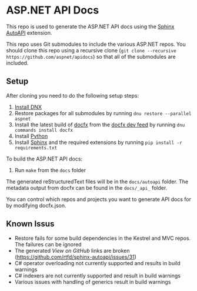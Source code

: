 # ASP.NET API Docs

This repo is used to generate the ASP.NET API docs using the [Sphinx AutoAPI](https://gitub.com/rtfd/sphinx-autoapi) extension.

This repo uses Git submodules to include the various ASP.NET repos. You should clone this repo using a recursive clone (`git clone --recursive https://github.com/aspnet/apidocs`) so that all of the submodules are included.

## Setup

After cloning you need to do the following setup steps:
1. [Install DNX](http://docs.asp.net/en/latest/getting-started/index.html)
2. Restore packages for all submodules by running `dnu restore --parallel aspnet`
3. Install the latest build of [docfx](https://github.com/dotnet/docfx) from the [docfx dev feed](https://myget.org/gallery/docfx-dev) by running `dnu commands install docfx`
4. Install [Python](http://python.org)
5. Install [Sphinx](http://sphinx-doc.org) and the required extensions by running `pip install -r requirements.txt`

To build the ASP.NET API docs:
1. Run `make` from the `docs` folder

The generated reStructuredText files will be in the `docs/autoapi` folder. The metadata output from docfx can be found in the `docs/_api_` folder.

You can control which repos and projects you want to generate API docs for by modifying docfx.json.

## Known Issus

- Restore fails for some build dependencies in the Kestrel and MVC repos. The failures can be ignored
- The generated *View on GitHub* links are broken (https://github.com/rtfd/sphinx-autoapi/issues/31)
- C# operator overloading not currently supported and results in build warnings
- C# indexers are not currently supported and result in build warnings
- Various issues with handling of generics result in build warnings
